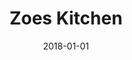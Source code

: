 ---
layout: site
title: "Zoes Kitchen"
date: 2018-01-01
categories: [food-drink]
version: 4.1.3
major: 4
minor: 1
patch: 3
slug: zoes-kitchen
link: https://zoeskitchen.com/
permalink: /sites/:slug
---